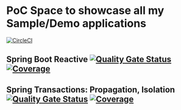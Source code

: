 # PoC Space to showcase all my Sample/Demo applications

[![CircleCI](https://circleci.com/gh/pradyb/poc-space/tree/master.svg?style=svg)](https://circleci.com/gh/pradyb/poc-space/tree/master)


## Spring Boot Reactive [![Quality Gate Status](https://sonarcloud.io/api/project_badges/measure?project=pradyb_reactive-demo&metric=alert_status)](https://sonarcloud.io/dashboard?id=pradyb_reactive-demo) [![Coverage](https://sonarcloud.io/api/project_badges/measure?project=pradyb_reactive-demo&metric=coverage)](https://sonarcloud.io/dashboard?id=pradyb_reactive-demo)

## Spring Transactions: Propagation, Isolation [![Quality Gate Status](https://sonarcloud.io/api/project_badges/measure?project=pradyb_spring-tx-demo&metric=alert_status)](https://sonarcloud.io/dashboard?id=pradyb_spring-tx-demo) [![Coverage](https://sonarcloud.io/api/project_badges/measure?project=pradyb_spring-tx-demo&metric=coverage)](https://sonarcloud.io/dashboard?id=pradyb_spring-tx-demo) 

## 